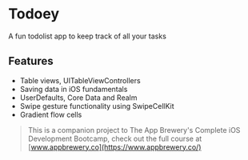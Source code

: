 
# Todoey 
A fun todolist app to keep track of all your tasks

## Features

* Table views, UITableViewControllers
* Saving data in iOS fundamentals
* UserDefaults, Core Data and Realm
* Swipe gesture functionality using SwipeCellKit
* Gradient flow cells




>This is a companion project to The App Brewery's Complete iOS Development Bootcamp, check out the full course at [www.appbrewery.co](https://www.appbrewery.co/)

